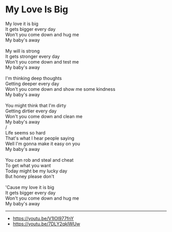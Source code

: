 # My Love Is Big

My love it is big\
It gets bigger every day\
Won't you come down and hug me\
My baby's away\
\
My will is strong\
It gets stronger every day\
Won't you come down and test me\
My baby's away\
\
I'm thinking deep thoughts\
Getting deeper every day\
Won't you come down and show me some kindness\
My baby's away\
\
You might think that I'm dirty\
Getting dirtier every day\
Won't you come down and clean me\
My baby's away\
/        
Life seems so hard\
That's what I hear people saying\
Well I'm gonna make it easy on you\
My baby's away\
\
You can rob and steal and cheat\
To get what you want\
Today might be my lucky day\
But honey please don't\
\
'Cause my love it is big\
It gets bigger every day\
Won't you come down and hug me\
My baby's away

---
- https://youtu.be/V1lOl977fnY
- https://youtu.be/7DLY2qkIWUw
